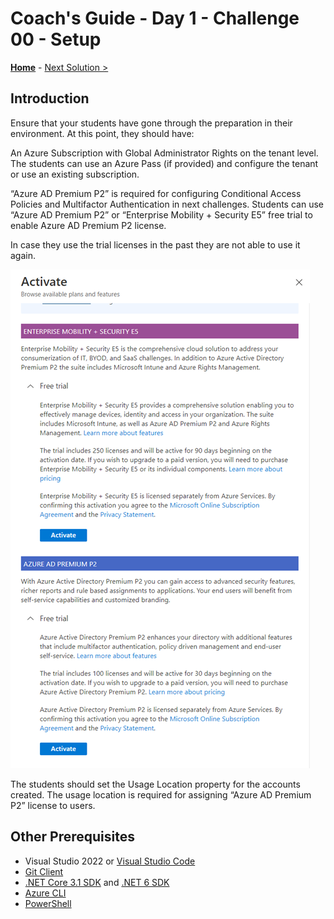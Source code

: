 # Coach's Guide - Day 1 - Challenge 00 - Setup

**[Home](./README.md)** - [Next Solution >](./Solution_D1_01.md)

## Introduction

Ensure that your students have gone through the preparation in their environment. At this point, they should have:

An Azure Subscription with Global Administrator Rights on the tenant level.  The students can use an Azure Pass (if provided) and configure the tenant or use an existing subscription. 

“Azure AD Premium P2” is required for configuring Conditional Access Policies and Multifactor Authentication in next challenges.  Students can use “Azure AD Premium P2” or “Enterprise Mobility + Security E5” free trial to enable Azure AD Premium P2 license. 

In case they use the trial licenses in the past they are not able to use it again.

![Azure AD Premium P2 Plans](../Resources/Images/AzureADPremiumP2Plans.png)

The students should set the Usage Location property for the accounts created. The usage location is required for assigning “Azure AD Premium P2” license to users.

## Other Prerequisites

- Visual Studio 2022 or [Visual Studio Code](https://code.visualstudio.com/ "https://code.visualstudio.com")
- [Git Client](https://git-scm.com/download "https://git-scm.com/download")
- [.NET Core 3.1 SDK](https://dotnet.microsoft.com/en-us/download/dotnet/3.1) and [.NET 6 SDK](https://dotnet.microsoft.com/en-us/download/dotnet/6.0)
- [Azure CLI](https://docs.microsoft.com/en-us/cli/azure/install-azure-cli "https://docs.microsoft.com/en-us/cli/azure/install-azure-cli")
- [PowerShell](https://docs.microsoft.com/en-us/powershell/scripting/install/installing-powershell?view=powershell-7.2)

